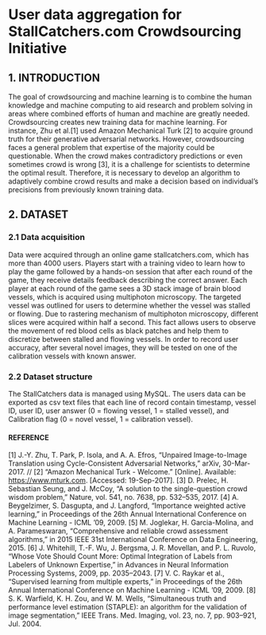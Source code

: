 # User data aggregation for StallCatchers.com Crowdsourcing Initiative

## 1. INTRODUCTION 
The goal of crowdsourcing and machine learning is to combine the human knowledge and machine computing to aid research and problem solving in areas where combined efforts of human and machine are greatly needed. Crowdsourcing creates new training data for machine learning. For instance, Zhu et al.[1] used Amazon Mechanical Turk [2] to acquire ground truth for their generative adversarial networks. However, crowdsourcing faces a general problem that expertise of the majority could be questionable. When the crowd makes contradictory predictions or even sometimes crowd is wrong [3], it is a challenge for scientists to determine the optimal result. Therefore, it is necessary to develop an algorithm to adaptively combine crowd results and make a decision based on individual’s precisions from previously known training data. 
## 2. DATASET 
### 2.1 Data acquisition 
Data were acquired through an online game stallcatchers.com, which has more than 4000 users. Players start with a training video to learn how to play the game followed by a hands-on session that after each round of the game, they receive details feedback describing the correct answer. Each player at each round of the game sees a 3D stack image of brain blood vessels, which is acquired using multiphoton microscopy. The targeted vessel was outlined for users to determine whether the vessel was stalled or flowing. Due to rastering mechanism of multiphoton microscopy, different slices were acquired within half a second. This fact allows users to observe the movement of red blood cells as black patches and help them to discretize between stalled and flowing vessels. In order to record user accuracy, after several novel images, they will be tested on one of the calibration vessels with known answer. 
### 2.2 Dataset structure 
The StallCatchers data is managed using MySQL. The users data can be exported as csv text files that each line of record contain timestamp, vessel ID, user ID, user answer (0 = flowing vessel, 1 = stalled vessel), and Calibration flag (0 = novel vessel, 1 = calibration vessel). 

#### REFERENCE 
[1] J.-Y. Zhu, T. Park, P. Isola, and A. A. Efros, “Unpaired Image-to-Image Translation using Cycle-Consistent Adversarial Networks,” arXiv, 30-Mar-2017. //
[2] “Amazon Mechanical Turk - Welcome.” [Online]. Available: https://www.mturk.com. [Accessed: 19-Sep-2017]. 
[3] D. Prelec, H. Sebastian Seung, and J. McCoy, “A solution to the single-question crowd wisdom problem,” Nature, vol. 541, no. 7638, pp. 532–535, 2017. 
[4] A. Beygelzimer, S. Dasgupta, and J. Langford, “Importance weighted active learning,” in Proceedings of the 26th Annual International Conference on Machine Learning - ICML ’09, 2009. [5] M. Joglekar, H. Garcia-Molina, and A. Parameswaran, “Comprehensive and reliable crowd assessment algorithms,” in 2015 IEEE 31st International Conference on Data Engineering, 2015. [6] J. Whitehill, T.-F. Wu, J. Bergsma, J. R. Movellan, and P. L. Ruvolo, “Whose Vote Should Count More: Optimal Integration of Labels from Labelers of Unknown Expertise,” in Advances in Neural Information Processing Systems, 2009, pp. 2035–2043. 
[7] V. C. Raykar et al., “Supervised learning from multiple experts,” in Proceedings of the 26th Annual International Conference on Machine Learning - ICML ’09, 2009. 
[8] S. K. Warfield, K. H. Zou, and W. M. Wells, “Simultaneous truth and performance level estimation (STAPLE): an algorithm for the validation of image segmentation,” IEEE Trans. Med. Imaging, vol. 23, no. 7, pp. 903–921, Jul. 2004. 
